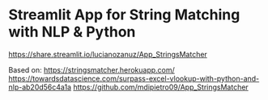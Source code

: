 # Streamlit App for String Matching with NLP & Python

https://share.streamlit.io/lucianozanuz/App_StringsMatcher

Based on:
https://stringsmatcher.herokuapp.com/
https://towardsdatascience.com/surpass-excel-vlookup-with-python-and-nlp-ab20d56c4a1a
https://github.com/mdipietro09/App_StringsMatcher
